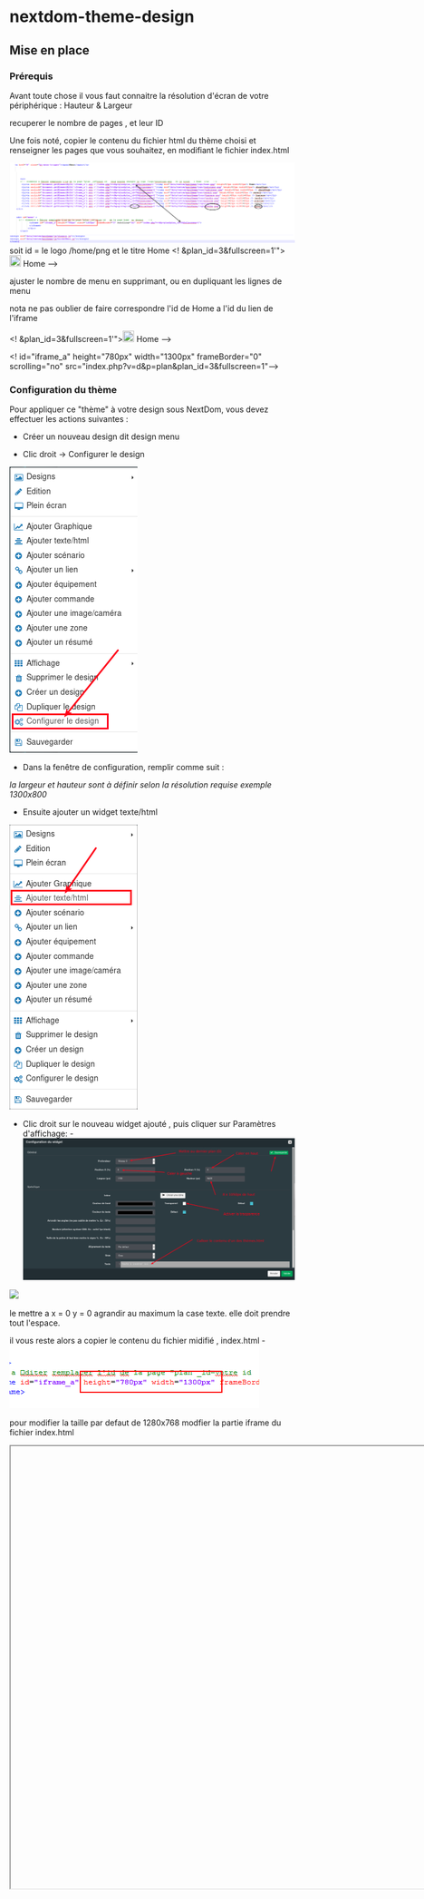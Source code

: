 # nextdom-theme-design



## Mise en place

### Prérequis

Avant toute chose il vous faut connaitre la résolution d'écran de votre périphérique : Hauteur & Largeur

recuperer le nombre de pages , et leur ID

Une fois noté, copier le contenu du fichier html du thème choisi et renseigner les pages que vous souhaitez, en modifiant le fichier index.html

![](doc/images/menu_index.png)
soit id =     le logo /home/png et le titre  Home
<! &plan_id=3&fullscreen=1'"><img src="data/custom/montheme/logo/home.png" height=20px width=20px/> Home -->

ajuster le nombre de menu en supprimant, ou en dupliquant les lignes de menu


nota ne pas oublier de faire correspondre l'id de Home a l'id du lien de l'iframe

<! &plan_id=3&fullscreen=1'"><img src="data/custom/montheme/logo/home.png" height=20px width=20px/> Home -->	

<! id="iframe_a" height="780px" width="1300px" frameBorder="0" scrolling="no" src="index.php?v=d&p=plan&plan_id=3&fullscreen=1"-->	

### Configuration du thème

Pour appliquer ce "thème" à votre design sous NextDom, vous devez effectuer les actions suivantes :

- Créer un nouveau design dit design menu

- Clic droit -> Configurer  le design

![](doc/images/configurer_design.png)


- Dans la fenêtre de configuration, remplir comme suit :

*la largeur et hauteur sont à définir selon la résolution requise exemple 1300x800*

- Ensuite ajouter un widget texte/html

![](doc/images/ajouter_widget_text_html.png)

- Clic droit sur le nouveau widget ajouté , puis cliquer sur Paramètres d'affichage:
-![](doc/images/edition_widget_text_html.png)


![](doc/images/paramètre_widget_text_html.png)

le mettre a x = 0 y = 0
agrandir au maximum la case texte. elle doit prendre tout l'espace.

il vous reste alors a copier le contenu du fichier midifié , index.html
-![](doc/images/image_taille.png)

pour modifier la taille par defaut de 1280x768
modfier la partie iframe du fichier index.html
<iframe id="iframe_a" height="780px" width="1300px" fr


- Le design est terminé, il reste à l'alimenter avec vos équipements !
-![](doc/images/menu1.png)
-![](doc/images/menu2.png)
